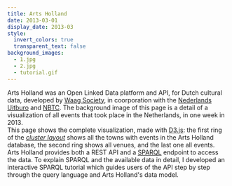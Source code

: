 ```yaml
---
title: Arts Holland
date: 2013-03-01
display_date: 2013-03
style:
  invert_colors: true
  transparent_text: false
background_images:
  - 1.jpg
  - 2.jpg
  - tutorial.gif
---
```


<section>
  <span>
    Arts Holland</a> was an Open Linked Data platform and API, for Dutch cultural data, developed by <a href="http://waag.org/en">Waag Society</a>, in coorporation with the <a href="http://www.uitburo.nl/"> Nederlands Uitburo</a> and <a href="http://www.nbtc.nl/en/homepage.htm">NBTC</a>. The background image of this page is a detail of a visualization of all events that took place in the Netherlands, in one week in 2013.
  </span>
</section>
<section>
  <span>
    This page shows the complete visualization, made with <a href="http://d3js.org/">D3.js</a>: the first ring of the <a href="https://github.com/mbostock/d3/wiki/Cluster-Layout"><i>cluster layout</i></a> shows all the towns with events in the Arts Holland database, the second ring shows all venues, and the last one all events.
  </span>
</section>
<section>
  <span>
      Arts Holland provides both a REST API and a <a href="http://en.wikipedia.org/wiki/SPARQL">SPARQL</a> endpoint to access the data. To explain SPARQL and the available data in detail, I developed an interactive SPARQL tutorial which guides users of the API step by step through the query language and Arts Holland's data model.
  </span>
</section>
